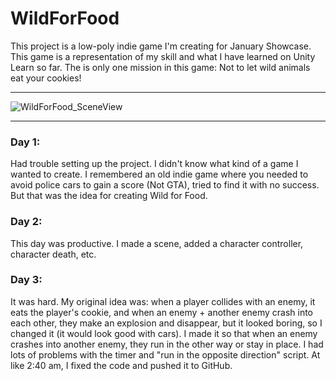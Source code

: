 # WildForFood
This project is a low-poly indie game I'm creating for January Showcase. 
This game is a representation of my skill and what I have learned on Unity Learn so far.
The is only one mission in this game: Not to let wild animals eat your cookies!

---
![WildForFood_SceneView](https://user-images.githubusercontent.com/66517969/104521057-43622080-560d-11eb-9e4a-a24aeccca0e0.png)

---
### Day 1:
Had trouble setting up the project. I didn't know what kind of a game I wanted to create. I remembered an old indie game where you needed to avoid police cars to gain a score (Not GTA), tried to find it with no success. But that was the idea for creating Wild for Food.

### Day 2:
This day was productive. I made a scene, added a character controller, character death, etc.

### Day 3:
It was hard. My original idea was: when a player collides with an enemy, it eats the player's cookie, and when an enemy + another enemy crash into each other, they make an explosion and disappear, but it looked boring, so I changed it (it would look good with cars). I made it so that when an enemy crashes into another enemy, they run in the other way or stay in place. I had lots of problems with the timer and "run in the opposite direction" script. At like 2:40 am, I fixed the code and pushed it to GitHub.
